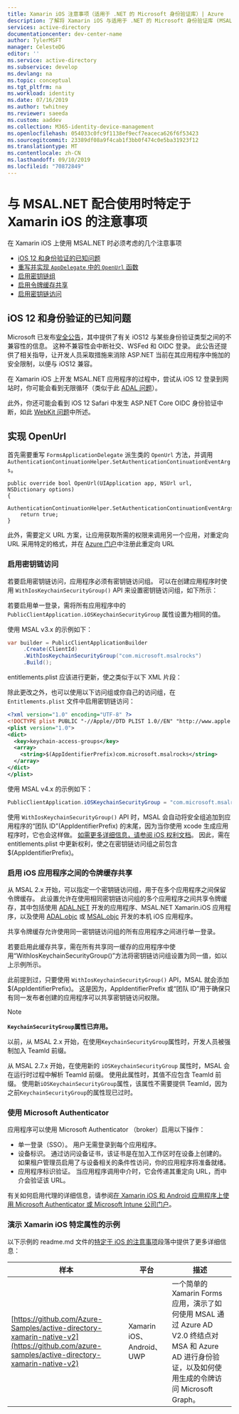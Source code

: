 ```yaml
---
title: Xamarin iOS 注意事项（适用于 .NET 的 Microsoft 身份验证库）| Azure
description: 了解将 Xamarin iOS 与适用于 .NET 的 Microsoft 身份验证库 (MSAL.NET) 配合使用时的具体注意事项。
services: active-directory
documentationcenter: dev-center-name
author: TylerMSFT
manager: CelesteDG
editor: ''
ms.service: active-directory
ms.subservice: develop
ms.devlang: na
ms.topic: conceptual
ms.tgt_pltfrm: na
ms.workload: identity
ms.date: 07/16/2019
ms.author: twhitney
ms.reviewer: saeeda
ms.custom: aaddev
ms.collection: M365-identity-device-management
ms.openlocfilehash: 054033c0fc9f1138ef9ecf7eaceca626f6f53423
ms.sourcegitcommit: 23389df08a9f4cab1f3bb0f474c0e5ba31923f12
ms.translationtype: MT
ms.contentlocale: zh-CN
ms.lasthandoff: 09/10/2019
ms.locfileid: "70872849"
---
```

# <a name="xamarin-ios-specific-considerations-with-msalnet"></a>与 MSAL.NET 配合使用时特定于 Xamarin iOS 的注意事项
在 Xamarin iOS 上使用 MSAL.NET 时必须考虑的几个注意事项

- [iOS 12 和身份验证的已知问题](#known-issues-with-ios-12-and-authentication)
- [重写并实现 `AppDelegate` 中的 `OpenUrl` 函数](#implement-openurl)
- [启用密钥链组](#enable-keychain-access)
- [启用令牌缓存共享](#enable-token-cache-sharing-across-ios-applications)
- [启用密钥链访问](#enable-keychain-access)

## <a name="known-issues-with-ios-12-and-authentication"></a>iOS 12 和身份验证的已知问题
Microsoft 已发布[安全公告](https://github.com/aspnet/AspNetCore/issues/4647)，其中提供了有关 iOS12 与某些身份验证类型之间的不兼容性的信息。 这种不兼容性会中断社交、WSFed 和 OIDC 登录。 此公告还提供了相关指导，让开发人员采取措施来消除 ASP.NET 当前在其应用程序中施加的安全限制，以便与 iOS12 兼容。  

在 Xamarin iOS 上开发 MSAL.NET 应用程序的过程中，尝试从 iOS 12 登录到网站时，你可能会看到无限循环（类似于此 [ADAL 问题](https://github.com/AzureAD/azure-activedirectory-library-for-dotnet/issues/1329)）。 

此外，你还可能会看到 iOS 12 Safari 中发生 ASP.NET Core OIDC 身份验证中断，如此 [WebKit 问题](https://bugs.webkit.org/show_bug.cgi?id=188165)中所述。

## <a name="implement-openurl"></a>实现 OpenUrl

首先需要重写 `FormsApplicationDelegate` 派生类的 `OpenUrl` 方法，并调用 `AuthenticationContinuationHelper.SetAuthenticationContinuationEventArgs`。

```CSharp
public override bool OpenUrl(UIApplication app, NSUrl url, NSDictionary options)
{
    AuthenticationContinuationHelper.SetAuthenticationContinuationEventArgs(url);
    return true;
}
```

此外，需要定义 URL 方案，让应用获取所需的权限来调用另一个应用，对重定向 URL 采用特定的格式，并在 [Azure 门户](https://portal.azure.com)中注册此重定向 URL

### <a name="enable-keychain-access"></a>启用密钥链访问

若要启用密钥链访问，应用程序必须有密钥链访问组。
可以在创建应用程序时使用 `WithIosKeychainSecurityGroup()` API 来设置密钥链访问组，如下所示：

若要启用单一登录，需将所有应用程序中的 `PublicClientApplication.iOSKeychainSecurityGroup` 属性设置为相同的值。

使用 MSAL v3.x 的示例如下：
```csharp
var builder = PublicClientApplicationBuilder
     .Create(ClientId)
     .WithIosKeychainSecurityGroup("com.microsoft.msalrocks")
     .Build();
```

entitlements.plist 应该进行更新，使之类似于以下 XML 片段：

除此更改之外，也可以使用以下访问组或你自己的访问组，在 `Entitlements.plist` 文件中启用密钥链访问：

```xml
<?xml version="1.0" encoding="UTF-8" ?>
<!DOCTYPE plist PUBLIC "-//Apple//DTD PLIST 1.0//EN" "http://www.apple.com/DTDs/PropertyList-1.0.dtd">
<plist version="1.0">
<dict>
  <key>keychain-access-groups</key>
  <array>
    <string>$(AppIdentifierPrefix)com.microsoft.msalrocks</string>
  </array>
</dict>
</plist>
```

使用 MSAL v4.x 的示例如下：

```csharp
PublicClientApplication.iOSKeychainSecurityGroup = "com.microsoft.msalrocks";
```

使用 `WithIosKeychainSecurityGroup()` API 时，MSAL 会自动将安全组追加到应用程序的“团队 ID”(AppIdentifierPrefix) 的末尾，因为当你使用 xcode 生成应用程序时，它也会这样做。 [如需更多详细信息，请参阅 iOS 权利文档](https://developer.apple.com/documentation/security/keychain_services/keychain_items/sharing_access_to_keychain_items_among_a_collection_of_apps)。 因此，需在 entitlements.plist 中更新权利，使之在密钥链访问组之前包含 $(AppIdentifierPrefix)。

### <a name="enable-token-cache-sharing-across-ios-applications"></a>启用 iOS 应用程序之间的令牌缓存共享

从 MSAL 2.x 开始，可以指定一个密钥链访问组，用于在多个应用程序之间保留令牌缓存。 此设置允许在使用相同密钥链访问组的多个应用程序之间共享令牌缓存，其中包括使用 [ADAL.NET](https://aka.ms/adal-net) 开发的应用程序、MSAL.NET Xamarin.iOS 应用程序，以及使用 [ADAL.objc](https://github.com/AzureAD/azure-activedirectory-library-for-objc) 或 [MSAL.objc](https://github.com/AzureAD/microsoft-authentication-library-for-objc) 开发的本机 iOS 应用程序。

共享令牌缓存允许使用同一密钥链访问组的所有应用程序之间进行单一登录。

若要启用此缓存共享，需在所有共享同一缓存的应用程序中使用“WithIosKeychainSecurityGroup()”方法将密钥链访问组设置为同一值，如以上示例所示。

此前提到过，只要使用 `WithIosKeychainSecurityGroup()` API，MSAL 就会添加 $(AppIdentifierPrefix)。 这是因为，AppIdentifierPrefix 或“团队 ID”用于确保只有同一发布者创建的应用程序可以共享密钥链访问权限。

> [!NOTE]
> **`KeychainSecurityGroup`属性已弃用。**
> 
> 以前，从 MSAL 2.x 开始，在使用`KeychainSecurityGroup`属性时，开发人员被强制加入 TeamId 前缀。
>
>  从 MSAL 2.7.x 开始，在使用新的 `iOSKeychainSecurityGroup` 属性时，MSAL 会在运行时过程中解析 TeamId 前缀。 使用此属性时，其值不应包含 TeamId 前缀。
>  使用新`iOSKeychainSecurityGroup`属性，该属性不需要提供 TeamId，因为之前`KeychainSecurityGroup`的属性现已过时。

### <a name="use-microsoft-authenticator"></a>使用 Microsoft Authenticator

应用程序可以使用 Microsoft Authenticator （broker）启用以下操作：

- 单一登录（SSO）。 用户无需登录到每个应用程序。
- 设备标识。 通过访问设备证书，该证书是在加入工作区时在设备上创建的。 如果租户管理员启用了与设备相关的条件性访问，你的应用程序将准备就绪。
- 应用程序标识验证。 当应用程序调用中介时，它会传递其重定向 URL，而中介会验证该 URL。

有关如何启用代理的详细信息，请参阅[在 Xamarin iOS 和 Android 应用程序上使用 Microsoft Authenticator 或 Microsoft Intune 公司门户](msal-net-use-brokers-with-xamarin-apps.md)。

### <a name="sample-illustrating-xamarin-ios-specific-properties"></a>演示 Xamarin iOS 特定属性的示例

以下示例的 readme.md 文件的[特定于 iOS 的注意事项](https://github.com/azure-samples/active-directory-xamarin-native-v2#ios-specific-considerations)段落中提供了更多详细信息：

样本 | 平台 | 描述
------ | -------- | -----------
[https://github.com/Azure-Samples/active-directory-xamarin-native-v2](https://github.com/azure-samples/active-directory-xamarin-native-v2) | Xamarin iOS、Android、UWP | 一个简单的 Xamarin Forms 应用，演示了如何使用 MSAL 通过 Azure AD V2.0 终结点对 MSA 和 Azure AD 进行身份验证，以及如何使用生成的令牌访问 Microsoft Graph。

<!--- https://github.com/Azure-Samples/active-directory-xamarin-native-v2/blob/master/ReadmeFiles/Topology.png -->
